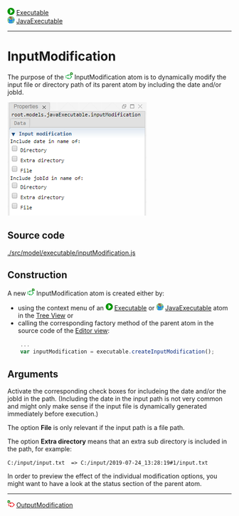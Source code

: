 ![](../../../../icons/run.png) [Executable](./executable.md)<br>
![](../../../../icons/java.png) [JavaExecutable](./javaExecutable.md)

----

# InputModification

The purpose of the ![](../../../../icons/inputModification.png) InputModification atom is to dynamically modify the input file or directory path of its parent atom by including the date and/or jobId.

![](../../../images/input_modification.png)

## Source code

[./src/model/executable/inputModification.js](../../../../src/model/executable/inputModification.js)

## Construction
		
A new ![](../../../../icons/inputModification.png) InputModification atom is created either by: 

* using the context menu of an ![](../../../../icons/run.png) [Executable](./executable.md) or ![](../../../../icons/java.png) [JavaExecutable](./javaExecutable.md) atom in the [Tree View](../../../views/treeView.md) or
* calling the corresponding factory method of the parent atom in the source code of the [Editor view](../../../views/editorView.md):

```javascript
    ...
    var inputModification = executable.createInputModification();	     
```

## Arguments

Activate the corresponding check boxes for includeing the date and/or the jobId in the path. (Including the date in the input path is not very common and might only make sense if the input file is dynamically generated immediately before execution.) 

The option **File** is only relevant if the input path is a file path.

The option **Extra directory** means that an extra sub directory is included in the path, for example:

```
C:/input/input.txt  => C:/input/2019-07-24_13:28:19#1/input.txt
```

In order to preview the effect of the individual modification options, you might want to have a look at the status section of the parent atom. 

----

![](../../../../icons/outputModification.png) [OutputModification](./outputModification.md)
